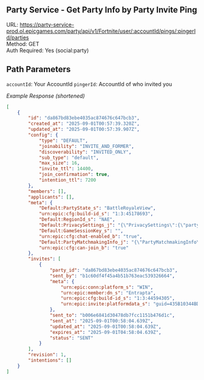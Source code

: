 ## Party Service - Get Party Info by Party Invite Ping

URL: https://party-service-prod.ol.epicgames.com/party/api/v1/Fortnite/user/:accountId/pings/:pingerId/parties \
Method: GET \
Auth Required: Yes (social:party)

## Path Parameters

`accountId`: Your AccountId
`pingerId`: AccountId of who invited you

_Example Response (shortened)_

```json
[
	{
		"id": "da867bd83ebe4035ac874676c647bcb3",
		"created_at": "2025-09-01T00:57:39.320Z",
		"updated_at": "2025-09-01T00:57:39.907Z",
		"config": {
			"type": "DEFAULT",
			"joinability": "INVITE_AND_FORMER",
			"discoverability": "INVITED_ONLY",
			"sub_type": "default",
			"max_size": 16,
			"invite_ttl": 14400,
			"join_confirmation": true,
			"intention_ttl": 7200
		},
		"members": [],
		"applicants": [],
		"meta": {
			"Default:PartyState_s": "BattleRoyaleView",
			"urn:epic:cfg:build-id_s": "1:3:45178693",
			"Default:RegionId_s": "NAE",
			"Default:PrivacySettings_j": "{\"PrivacySettings\":{\"partyType\":\"Private\",\"partyInviteRestriction\":\"AnyMember\",\"bOnlyLeaderFriendsCanJoin\":false}}",
			"Default:GameSessionKey_s": "",
			"urn:epic:cfg:chat-enabled_b": "true",
			"Default:PartyMatchmakingInfo_j": "{\"PartyMatchmakingInfo\":{\"buildId\":-1,\"hotfixVersion\":-1,\"regionId\":\"\",\"playlistName\":\"None\",\"playlistRevision\":0,\"tournamentId\":\"\",\"eventWindowId\":\"\",\"linkCode\":\"\"}}",
			"urn:epic:cfg:can-join_b": "true"
		},
		"invites": [
			{
				"party_id": "da867bd83ebe4035ac874676c647bcb3",
				"sent_by": "b1c60df4f45a4b51b763eac539326664",
				"meta": {
					"urn:epic:conn:platform_s": "WIN",
					"urn:epic:member:dn_s": "Entrapta",
					"urn:epic:cfg:build-id_s": "1:3:44594305",
					"urn:epic:invite:platformdata_s": "guid=435B10344BD59D9426996BAE682B5015"
				},
				"sent_to": "b006e6841d30478db7fcc1151b476d1c",
				"sent_at": "2025-09-01T00:58:04.639Z",
				"updated_at": "2025-09-01T00:58:04.639Z",
				"expires_at": "2025-09-01T04:58:04.639Z",
				"status": "SENT"
			}
		],
		"revision": 1,
		"intentions": []
	}
]
```
